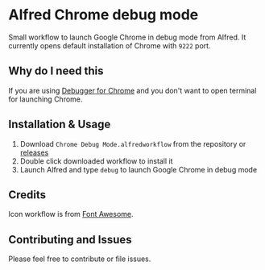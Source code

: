 # Alfred Chrome debug mode

Small workflow to launch Google Chrome in debug mode from Alfred. It currently opens default installation
of Chrome with `9222` port.

## Why do I need this

If you are using [Debugger for Chrome](https://marketplace.visualstudio.com/items?itemName=msjsdiag.debugger-for-chrome)
and you don't want to open terminal for launching Chrome.

## Installation & Usage

1. Download `Chrome Debug Mode.alfredworkflow` from the repository or [releases](https://github.com/krzysztofzuraw/alfred-chrome-debug-mode/releases)
1. Double click downloaded workflow to install it
1. Launch Alfred and type `debug` to launch Google Chrome in debug mode

## Credits

Icon workflow is from [Font Awesome](https://fontawesome.com/?from=io).

## Contributing and Issues

Please feel free to contribute or file issues.

